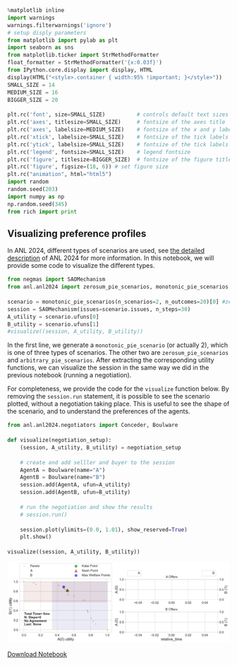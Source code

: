 ```python
%matplotlib inline
import warnings
warnings.filterwarnings('ignore')
# setup disply parameters
from matplotlib import pylab as plt
import seaborn as sns
from matplotlib.ticker import StrMethodFormatter
float_formatter = StrMethodFormatter('{x:0.03f}')
from IPython.core.display import display, HTML
display(HTML("<style>.container { width:95% !important; }</style>"))
SMALL_SIZE = 14
MEDIUM_SIZE = 16
BIGGER_SIZE = 20

plt.rc('font', size=SMALL_SIZE)          # controls default text sizes
plt.rc('axes', titlesize=SMALL_SIZE)     # fontsize of the axes title
plt.rc('axes', labelsize=MEDIUM_SIZE)    # fontsize of the x and y labels
plt.rc('xtick', labelsize=SMALL_SIZE)    # fontsize of the tick labels
plt.rc('ytick', labelsize=SMALL_SIZE)    # fontsize of the tick labels
plt.rc('legend', fontsize=SMALL_SIZE)    # legend fontsize
plt.rc('figure', titlesize=BIGGER_SIZE)  # fontsize of the figure title
plt.rc('figure', figsize=(18, 6)) # set figure size
plt.rc("animation", html="html5")
import random
random.seed(203)
import numpy as np
np.random.seed(345)
from rich import print
```


<style>.container { width:95% !important; }</style>


## Visualizing preference profiles
In ANL 2024, different types of scenarios are used, see [the detailed description](http://tinyurl.com/ANAC2024docs) of ANL 2024 for more information. In this notebook, we will provide some code to visualize the different types.


```python
from negmas import SAOMechanism
from anl.anl2024 import zerosum_pie_scenarios, monotonic_pie_scenarios, arbitrary_pie_scenarios

scenario = monotonic_pie_scenarios(n_scenarios=2, n_outcomes=20)[0] #zerosum_pie_scenarios, arbitrary_pie_scenarios
session = SAOMechanism(issues=scenario.issues, n_steps=30)
A_utility = scenario.ufuns[0]
B_utility = scenario.ufuns[1]
#visualize((session, A_utility, B_utility))

```

In the first line, we generate a `monotonic_pie_scenario` (or actually 2), which is one of three types of scenarios. The other two are  `zerosum_pie_scenarios` and `arbitrary_pie_scenarios`. After extracting the corresponding utility functions, we can visualize the session in the same way we did in the previous notebook (running a negotiation).

For completeness, we provide the code for the `visualize` function below. By removing the `session.run` statement, it is possible to see the scenario plotted, without a negotiation taking place. This is useful to see the shape of the scenario, and to understand the preferences of the agents.



```python
from anl.anl2024.negotiators import Conceder, Boulware

def visualize(negotiation_setup):
    (session, A_utility, B_utility) = negotiation_setup

    # create and add selller and buyer to the session
    AgentA = Boulware(name="A")
    AgentB = Boulware(name="B")
    session.add(AgentA, ufun=A_utility)
    session.add(AgentB, ufun=B_utility)

    # run the negotiation and show the results
    # session.run()

    session.plot(ylimits=(0.0, 1.01), show_reserved=True)
    plt.show()

visualize((session, A_utility, B_utility))
```


    
![png](tutorial_scenarios_files/tutorial_scenarios_4_0.png)
    



[Download Notebook](/tutorials/notebooks/tutorial_scenarios.ipynb)
